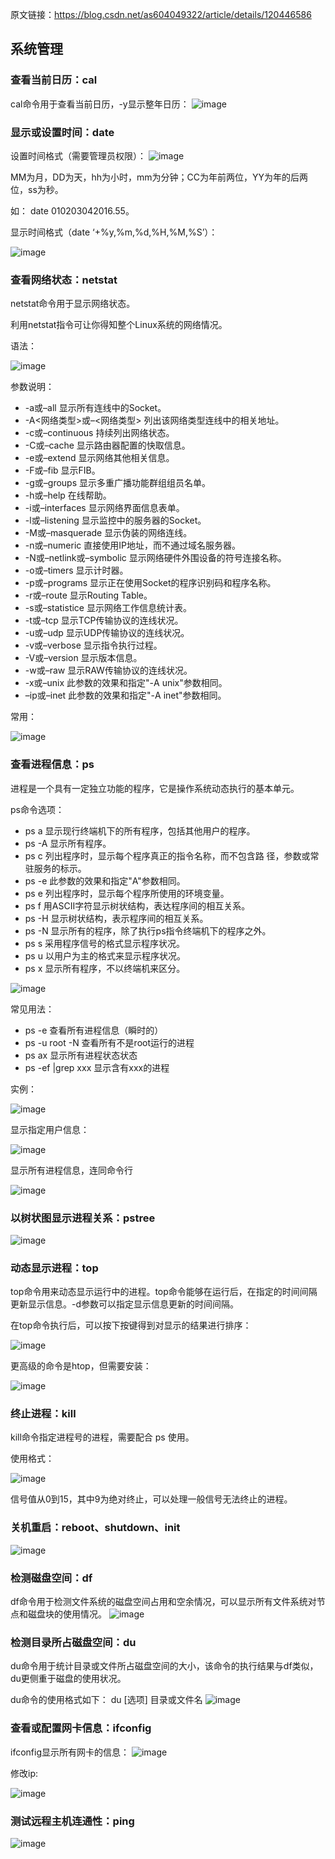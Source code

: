 原文链接：https://blog.csdn.net/as604049322/article/details/120446586

## 系统管理
### 查看当前日历：cal
cal命令用于查看当前日历，-y显示整年日历：
![image](https://github.com/user-attachments/assets/87cb544b-0723-47bb-a1b1-2dde3451c5ea)

### 显示或设置时间：date
设置时间格式（需要管理员权限）：
![image](https://github.com/user-attachments/assets/dd503fe9-3fbf-476e-a0d2-0815c671dff7)

MM为月，DD为天，hh为小时，mm为分钟；CC为年前两位，YY为年的后两位，ss为秒。

如： date 010203042016.55。

显示时间格式（date ‘+%y,%m,%d,%H,%M,%S’）：

![image](https://github.com/user-attachments/assets/4fcbae80-11ec-4ae4-b052-70b81d50ca12)

### 查看网络状态：netstat
netstat命令用于显示网络状态。

利用netstat指令可让你得知整个Linux系统的网络情况。

语法：

![image](https://github.com/user-attachments/assets/fed7a5e8-c210-4d48-a2b5-3fbf3850c5f9)

参数说明：

- -a或–all 显示所有连线中的Socket。
- -A<网络类型>或–<网络类型> 列出该网络类型连线中的相关地址。
- -c或–continuous 持续列出网络状态。
- -C或–cache 显示路由器配置的快取信息。
- -e或–extend 显示网络其他相关信息。
- -F或–fib 显示FIB。
- -g或–groups 显示多重广播功能群组组员名单。
- -h或–help 在线帮助。
- -i或–interfaces 显示网络界面信息表单。
- -l或–listening 显示监控中的服务器的Socket。
- -M或–masquerade 显示伪装的网络连线。
- -n或–numeric 直接使用IP地址，而不通过域名服务器。
- -N或–netlink或–symbolic 显示网络硬件外围设备的符号连接名称。
- -o或–timers 显示计时器。
- -p或–programs 显示正在使用Socket的程序识别码和程序名称。
- -r或–route 显示Routing Table。
- -s或–statistice 显示网络工作信息统计表。
- -t或–tcp 显示TCP传输协议的连线状况。
- -u或–udp 显示UDP传输协议的连线状况。
- -v或–verbose 显示指令执行过程。
- -V或–version 显示版本信息。
- -w或–raw 显示RAW传输协议的连线状况。
- -x或–unix 此参数的效果和指定"-A unix"参数相同。
- –ip或–inet 此参数的效果和指定"-A inet"参数相同。

常用：

 ![image](https://github.com/user-attachments/assets/0e3c055a-619b-4a08-bbc0-b0dc8154e35c)

### 查看进程信息：ps
进程是一个具有一定独立功能的程序，它是操作系统动态执行的基本单元。

ps命令选项：

- ps a 显示现行终端机下的所有程序，包括其他用户的程序。
- ps -A 显示所有程序。
- ps c 列出程序时，显示每个程序真正的指令名称，而不包含路 径，参数或常驻服务的标示。
- ps -e 此参数的效果和指定"A"参数相同。
- ps e 列出程序时，显示每个程序所使用的环境变量。
- ps f 用ASCII字符显示树状结构，表达程序间的相互关系。
- ps -H 显示树状结构，表示程序间的相互关系。
- ps -N 显示所有的程序，除了执行ps指令终端机下的程序之外。
- ps s 采用程序信号的格式显示程序状况。
- ps u 以用户为主的格式来显示程序状况。
- ps x 显示所有程序，不以终端机来区分。

![image](https://github.com/user-attachments/assets/36575068-8aed-4884-b989-134ad23e712d)

常见用法：

- ps -e 查看所有进程信息（瞬时的）
- ps -u root -N 查看所有不是root运行的进程
- ps ax 显示所有进程状态状态
- ps -ef |grep xxx 显示含有xxx的进程

实例：

![image](https://github.com/user-attachments/assets/2ea22ea6-2e94-4434-b364-2054cedda59f)

显示指定用户信息：

![image](https://github.com/user-attachments/assets/d6bf03a6-5b2c-4083-9488-07ab04081852)

显示所有进程信息，连同命令行

![image](https://github.com/user-attachments/assets/37c92143-e570-477b-ba6d-d20b5b2d6f17)

### 以树状图显示进程关系：pstree
![image](https://github.com/user-attachments/assets/99862706-47dd-4e0b-bc70-07744b0b499a)

### 动态显示进程：top
top命令用来动态显示运行中的进程。top命令能够在运行后，在指定的时间间隔更新显示信息。-d参数可以指定显示信息更新的时间间隔。

在top命令执行后，可以按下按键得到对显示的结果进行排序：

![image](https://github.com/user-attachments/assets/29862522-a7b1-44a9-8353-1d1ece2c790c)

更高级的命令是htop，但需要安装：

![image](https://github.com/user-attachments/assets/d48a2047-4db8-4b82-b9b9-c5c59fe67187)

### 终止进程：kill
kill命令指定进程号的进程，需要配合 ps 使用。

使用格式：

![image](https://github.com/user-attachments/assets/20a31095-5099-41f4-bfee-6f8c72c394d3)

信号值从0到15，其中9为绝对终止，可以处理一般信号无法终止的进程。

### 关机重启：reboot、shutdown、init
![image](https://github.com/user-attachments/assets/d57f83cb-1703-4bbd-9270-93a834f526b9)

### 检测磁盘空间：df
df命令用于检测文件系统的磁盘空间占用和空余情况，可以显示所有文件系统对节点和磁盘块的使用情况。
![image](https://github.com/user-attachments/assets/c4d465ae-fb16-4375-909a-aba0576b8ae7)

### 检测目录所占磁盘空间：du
du命令用于统计目录或文件所占磁盘空间的大小，该命令的执行结果与df类似，du更侧重于磁盘的使用状况。

du命令的使用格式如下： du [选项] 目录或文件名
![image](https://github.com/user-attachments/assets/bbf3d007-727a-48ef-bd19-34bba8426760)

### 查看或配置网卡信息：ifconfig
ifconfig显示所有网卡的信息：
![image](https://github.com/user-attachments/assets/c0e1f910-48f4-4b1b-a5f9-5e5a6e3679fb)

修改ip:

![image](https://github.com/user-attachments/assets/b86d9f2c-ea0a-40ab-b514-ef72c74df7b6)

### 测试远程主机连通性：ping
![image](https://github.com/user-attachments/assets/a9ce1fe9-6654-468a-8d0e-ea7c25325784)

